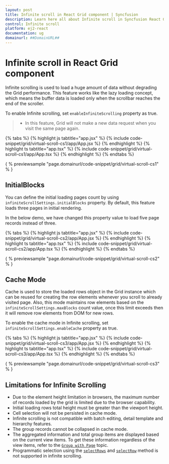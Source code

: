 ```yaml
---
layout: post
title: Infinite scroll in React Grid component | Syncfusion
description: Learn here all about Infinite scroll in Syncfusion React Grid component of Syncfusion Essential JS 2 and more.
control: Infinite scroll 
platform: ej2-react
documentation: ug
domainurl: ##DomainURL##
---
```


# Infinite scroll in React Grid component

Infinite scrolling is used to load a huge amount of data without degrading the Grid performance. This feature works like the lazy loading concept, which means the buffer data is loaded only when the scrollbar reaches the end of the scroller.

To enable Infinite scrolling, set `enableInfiniteScrolling` property as true.

> * In this feature, Grid will not make a new data request when you visit the same page again.

{% tabs %}
{% highlight js tabtitle="app.jsx" %}
{% include code-snippet/grid/virtual-scroll-cs1/app/App.jsx %}
{% endhighlight %}
{% highlight ts tabtitle="app.tsx" %}
{% include code-snippet/grid/virtual-scroll-cs1/app/App.tsx %}
{% endhighlight %}
{% endtabs %}

{ % previewsample "page.domainurl/code-snippet/grid/virtual-scroll-cs1" % }

## InitialBlocks

You can define the initial loading pages count by using `infiniteScrollSettings.initialBlocks` property. By default, this feature loads three pages in initial rendering.

In the below demo, we have changed this property value to load five page records instead of three.

{% tabs %}
{% highlight js tabtitle="app.jsx" %}
{% include code-snippet/grid/virtual-scroll-cs2/app/App.jsx %}
{% endhighlight %}
{% highlight ts tabtitle="app.tsx" %}
{% include code-snippet/grid/virtual-scroll-cs2/app/App.tsx %}
{% endhighlight %}
{% endtabs %}

{ % previewsample "page.domainurl/code-snippet/grid/virtual-scroll-cs2" % }

## Cache Mode

Cache is used to store the loaded rows object in the Grid instance which can be reused for creating the row elements whenever you scroll to already visited page. Also, this mode maintains row elements based on the `infiniteScrollSettings.maxBlocks` count value, once this limit exceeds then it will remove row elements from DOM for new rows.

To enable the cache mode in Infinite scrolling, set `infiniteScrollSettings.enableCache` property as true.

{% tabs %}
{% highlight js tabtitle="app.jsx" %}
{% include code-snippet/grid/virtual-scroll-cs3/app/App.jsx %}
{% endhighlight %}
{% highlight ts tabtitle="app.tsx" %}
{% include code-snippet/grid/virtual-scroll-cs3/app/App.tsx %}
{% endhighlight %}
{% endtabs %}

{ % previewsample "page.domainurl/code-snippet/grid/virtual-scroll-cs3" % }

## Limitations for Infinite Scrolling

* Due to the element height limitation in browsers, the maximum number of records loaded by the grid is limited due to the browser capability.
* Initial loading rows total height must be greater than the viewport height.
* Cell selection will not be persisted in cache mode.
* Infinite scrolling is not compatible with batch editing, detail template and hierarchy features.
* The group records cannot be collapsed in cache mode.
* The aggregated information and total group items are displayed based on the current view items. To get these information regardless of the view items, refer to the
[`Group with Page`](./grouping/#Group-with-paging) topic.
* Programmatic selection using the [`selectRows`](https://ej2.syncfusion.com/angular/documentation/api/grid/#selectrows) and [`selectRow`](https://ej2.syncfusion.com/angular/documentation/api/grid/#selectrow) method is not supported in infinite scrolling.

